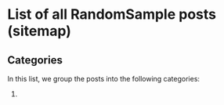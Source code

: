 # List of all RandomSample posts (sitemap)

## Categories

In this list, we group the posts into the following categories:

1. 

